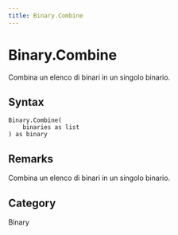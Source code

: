 ```yaml
---
title: Binary.Combine
---
```


# Binary.Combine


Combina un elenco di binari in un singolo binario.


## Syntax

```powerquery
Binary.Combine(
    binaries as list
) as binary
```


## Remarks

Combina un elenco di binari in un singolo binario.



## Category
Binary

